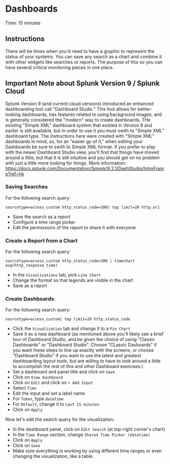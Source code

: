 # Dashboards
Time: 15 minutes

## Instructions
There will be times when you'd need to have a graphic to represent the status of your systems. You can save any search as a chart and combine it with other widgets like searches or reports. The purpose of this so you can have several critical monitoring pieces in one place.

## Important Note about Splunk Version 9 / Splunk Cloud
Splunk Version 9 (and current cloud versions) introduced an enhanced dashboarding tool call "Dashboard Studio." This tool allows for better-looking dashboards, has features related to using background images, and is generally considered the "modern" way to create dashboards. THe existing "Simple XML" dashboard system that existed in Version 8 and earlier is still available, but in order to use it you must swith to "Simple XML" dashboard type. The instructions here were created with "Simple XML" dashboards in mind, so, for an "easier go of it," when editing your Dashboards be sure to swith to Simple XML format. If you prefer to play with the newer Dashboard Studio view, you'll find that things have moved around a little, but that it is still intuitive and you should get on no problem with just a little more looking for things. More information: https://docs.splunk.com/Documentation/Splunk/9.2.1/DashStudio/IntroFrame?ref=hk

### Saving Searches
For the following search query:

```
sourcetype=access_custom http_status_code=200| top limit=20 http_uri
```

- Save the search as a report
- Configure a time range picker
- Edit the permissions of the report to share it with everyone

### Create a Report from a Chart
For the following search query:

```
sourcetype=access_custom http_status_code=200 | timechart avg(http_response_time)
```

- In the `Visualizations` tab, pick `Line Chart`
- Change the format so that legends are visible in the chart
- Save as a report

### Create Dashboards
For the following search query:

```
sourcetype=access_custom| top limit=20 http_status_code
```

- Click the `Visualization` tab and change it to a `Pie Chart`
- Save it as a new dashboard (as mentioned above you'll likely see a brief tour of Dashboard Studio, and be given the choice of using "Classic Dashboards" or "Dashboard Studio". Choose "CLassic Dasboards" if you want these steps to line up exactly with the screens, or choose "Dashboard Studio" if you want to use the latest and greatest dashboarding layout tools, but are willing to have to look around a little to accomplish the rest of this and other Dashboard exercises.)
- Set a dashboard and panel title and click on `Save`
- Click on `View Dashboard`
- Click on `Edit` and click on `+ Add Input`
- Select `Time`
- Edit the input and set a label name
- For `Token`, type `datetime`
- For `Default`, change it to `Last 15 minutes`
- Click on `Apply`

Now let's edit the search query for the visualization:

- In the dashboard panel, click on `Edit Search` (at top-right corner's chart)
- In the `Time Range` section, change `Shared Time Picker (datetime)`
- Click on `Apply`
- Click on `Save`
- Make sure everything is working by using different time ranges or even changing the visualization, like a table.
